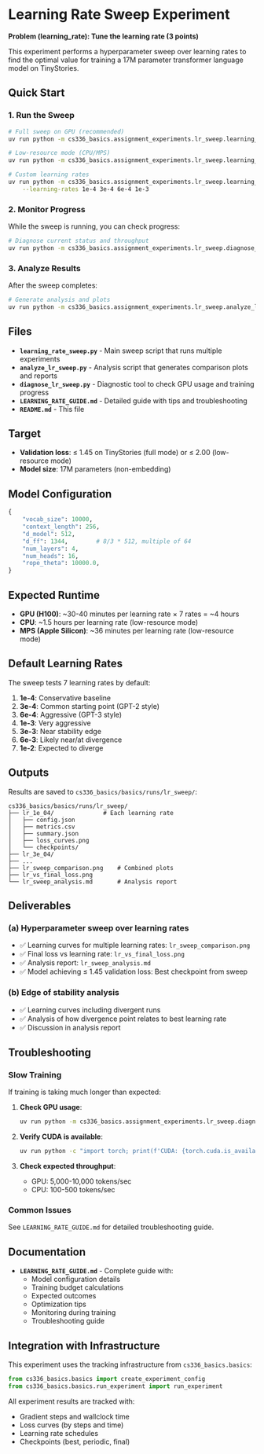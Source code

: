 # Learning Rate Sweep Experiment

**Problem (learning_rate): Tune the learning rate (3 points)**

This experiment performs a hyperparameter sweep over learning rates to find the optimal value for training a 17M parameter transformer language model on TinyStories.

## Quick Start

### 1. Run the Sweep

```bash
# Full sweep on GPU (recommended)
uv run python -m cs336_basics.assignment_experiments.lr_sweep.learning_rate_sweep

# Low-resource mode (CPU/MPS)
uv run python -m cs336_basics.assignment_experiments.lr_sweep.learning_rate_sweep --low-resource

# Custom learning rates
uv run python -m cs336_basics.assignment_experiments.lr_sweep.learning_rate_sweep \
    --learning-rates 1e-4 3e-4 6e-4 1e-3
```

### 2. Monitor Progress

While the sweep is running, you can check progress:

```bash
# Diagnose current status and throughput
uv run python -m cs336_basics.assignment_experiments.lr_sweep.diagnose_lr_sweep
```

### 3. Analyze Results

After the sweep completes:

```bash
# Generate analysis and plots
uv run python -m cs336_basics.assignment_experiments.lr_sweep.analyze_lr_sweep
```

## Files

- **`learning_rate_sweep.py`** - Main sweep script that runs multiple experiments
- **`analyze_lr_sweep.py`** - Analysis script that generates comparison plots and reports
- **`diagnose_lr_sweep.py`** - Diagnostic tool to check GPU usage and training progress
- **`LEARNING_RATE_GUIDE.md`** - Detailed guide with tips and troubleshooting
- **`README.md`** - This file

## Target

- **Validation loss**: ≤ 1.45 on TinyStories (full mode) or ≤ 2.00 (low-resource mode)
- **Model size**: 17M parameters (non-embedding)

## Model Configuration

```python
{
    "vocab_size": 10000,
    "context_length": 256,
    "d_model": 512,
    "d_ff": 1344,        # 8/3 * 512, multiple of 64
    "num_layers": 4,
    "num_heads": 16,
    "rope_theta": 10000.0,
}
```

## Expected Runtime

- **GPU (H100)**: ~30-40 minutes per learning rate × 7 rates = ~4 hours
- **CPU**: ~1.5 hours per learning rate (low-resource mode)
- **MPS (Apple Silicon)**: ~36 minutes per learning rate (low-resource mode)

## Default Learning Rates

The sweep tests 7 learning rates by default:

1. **1e-4**: Conservative baseline
2. **3e-4**: Common starting point (GPT-2 style)
3. **6e-4**: Aggressive (GPT-3 style)
4. **1e-3**: Very aggressive
5. **3e-3**: Near stability edge
6. **6e-3**: Likely near/at divergence
7. **1e-2**: Expected to diverge

## Outputs

Results are saved to `cs336_basics/basics/runs/lr_sweep/`:

```
cs336_basics/basics/runs/lr_sweep/
├── lr_1e_04/              # Each learning rate
│   ├── config.json
│   ├── metrics.csv
│   ├── summary.json
│   ├── loss_curves.png
│   └── checkpoints/
├── lr_3e_04/
├── ...
├── lr_sweep_comparison.png    # Combined plots
├── lr_vs_final_loss.png
└── lr_sweep_analysis.md       # Analysis report
```

## Deliverables

### (a) Hyperparameter sweep over learning rates

- ✅ Learning curves for multiple learning rates: `lr_sweep_comparison.png`
- ✅ Final loss vs learning rate: `lr_vs_final_loss.png`
- ✅ Analysis report: `lr_sweep_analysis.md`
- ✅ Model achieving ≤ 1.45 validation loss: Best checkpoint from sweep

### (b) Edge of stability analysis

- ✅ Learning curves including divergent runs
- ✅ Analysis of how divergence point relates to best learning rate
- ✅ Discussion in analysis report

## Troubleshooting

### Slow Training

If training is taking much longer than expected:

1. **Check GPU usage**:
   ```bash
   uv run python -m cs336_basics.assignment_experiments.lr_sweep.diagnose_lr_sweep
   ```

2. **Verify CUDA is available**:
   ```bash
   uv run python -c "import torch; print(f'CUDA: {torch.cuda.is_available()}')"
   ```

3. **Check expected throughput**:
   - GPU: 5,000-10,000 tokens/sec
   - CPU: 100-500 tokens/sec

### Common Issues

See `LEARNING_RATE_GUIDE.md` for detailed troubleshooting guide.

## Documentation

- **`LEARNING_RATE_GUIDE.md`** - Complete guide with:
  - Model configuration details
  - Training budget calculations
  - Expected outcomes
  - Optimization tips
  - Monitoring during training
  - Troubleshooting guide

## Integration with Infrastructure

This experiment uses the tracking infrastructure from `cs336_basics.basics`:

```python
from cs336_basics.basics import create_experiment_config
from cs336_basics.basics.run_experiment import run_experiment
```

All experiment results are tracked with:
- Gradient steps and wallclock time
- Loss curves (by steps and time)
- Learning rate schedules
- Checkpoints (best, periodic, final)
